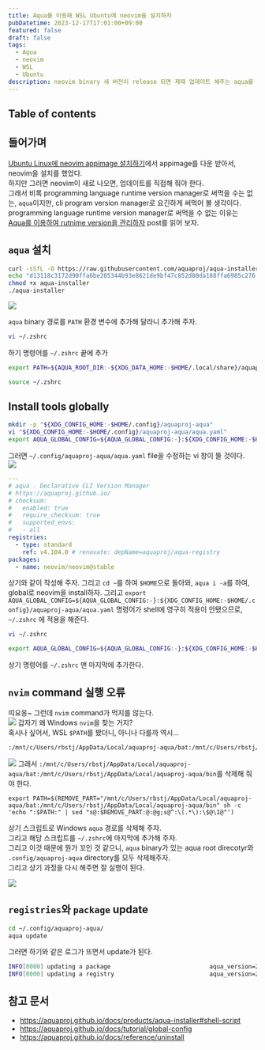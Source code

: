 ```yaml
---
title: Aqua를 이용해 WSL Ubuntu에 neovim을 설치하자
pubDatetime: 2023-12-17T17:01:00+09:00
featured: false
draft: false
tags:
  - Aqua
  - neovim
  - WSL
  - Ubuntu
description: neovim binary 새 버전이 release 되면 제때 업데이트 해주는 aqua를 이용하자
---
```


## Table of contents

## 들어가며

[Ubuntu Linux에 neovim appimage 설치하기](install-neovim-appimage-on-ubuntu.md)에서 appimage를 다운 받아서, neovim을 설치를 했었다.  
하지만 그러면 neovim이 새로 나오면, 업데이트를 직접해 줘야 한다.  
그래서 비록 programming language runtime version manager로 써먹을 수는 없는, `aqua`이지만, cli program version manager로 요긴하게 써먹어 볼 생각이다.  
programming language runtime version manager로 써먹을 수 없는 이유는 [Aqua를 이용하여 rutnime version을 관리하자](manage-cli-program-version-using-aqua-proj.md) post를 읽어 보자.

## `aqua` 설치

```zsh
curl -sSfL -O https://raw.githubusercontent.com/aquaproj/aqua-installer/v2.2.0/aqua-installer
echo "d13118c3172d90ffa6be205344b93e8621de9bf47c852d80da188ffa6985c276 aqua-installer" | sha256sum -c
chmod +x aqua-installer
./aqua-installer
```

![](https://res.cloudinary.com/gyunseo-blog/image/upload/f_auto/v1702800323/image_etncon.png)

`aqua` binary 경로를 `PATH` 환경 변수에 추가해 달라니 추가해 주자.

```zsh
vi ~/.zshrc
```

하기 명령어를 `~/.zshrc` 끝에 추가

```zsh
export PATH=${AQUA_ROOT_DIR:-${XDG_DATA_HOME:-$HOME/.local/share}/aquaproj-aqua}/bin:$PATH
```

```zsh
source ~/.zshrc
```

## Install tools globally

```zsh
mkdir -p "${XDG_CONFIG_HOME:-$HOME/.config}/aquaproj-aqua"
vi "${XDG_CONFIG_HOME:-$HOME/.config}/aquaproj-aqua/aqua.yaml"
export AQUA_GLOBAL_CONFIG=${AQUA_GLOBAL_CONFIG:-}:${XDG_CONFIG_HOME:-$HOME/.config}/aquaproj-aqua/aqua.yaml
```

그러면
`~/.config/aquaproj-aqua/aqua.yaml` file을 수정하는 vi 창이 뜰 것이다.  
![](https://res.cloudinary.com/gyunseo-blog/image/upload/f_auto/v1702800454/image_vuvrvy.png)

```yaml
---
# aqua - Declarative CLI Version Manager
# https://aquaproj.github.io/
# checksum:
#   enabled: true
#   require_checksum: true
#   supported_envs:
#   - all
registries:
  - type: standard
    ref: v4.104.0 # renovate: depName=aquaproj/aqua-registry
packages:
  - name: neovim/neovim@stable
```

상기와 같이 작성해 주자.
그리고 `cd ~`를 하여 `$HOME`으로 돌아와, `aqua i -a`를 하여, global로 neovim을 install하자.
그리고
`export AQUA_GLOBAL_CONFIG=${AQUA_GLOBAL_CONFIG:-}:${XDG_CONFIG_HOME:-$HOME/.config}/aquaproj-aqua/aqua.yaml` 명령어가 shell에 영구히 적용이 안됐으므로, `~/.zshrc` 에 적용을 해준다.

```zsh
vi ~/.zshrc
```

```zsh
export AQUA_GLOBAL_CONFIG=${AQUA_GLOBAL_CONFIG:-}:${XDG_CONFIG_HOME:-$HOME/.config}/aquaproj-aqua/aqua.yaml
```

상기 명령어를 `~/.zshrc` 맨 마지막에 추가한다.

## `nvim` command 실행 오류

띠요옹~ 그런데 `nvim` command가 먹지를 않는다.  
![](https://res.cloudinary.com/gyunseo-blog/image/upload/f_auto/v1702800998/image_xae4fs.png)
갑자기 왜 Windows `nvim`을 찾는 거지?  
혹시나 싶어서, WSL `$PATH`를 봤더니, 아니나 다를까 역시...

```zsh
:/mnt/c/Users/rbstj/AppData/Local/aquaproj-aqua/bat:/mnt/c/Users/rbstj/AppData/Local/aquaproj-aqua/bin
```

![](https://res.cloudinary.com/gyunseo-blog/image/upload/f_auto/v1702801045/image_vrysie.png)
그래서 `:/mnt/c/Users/rbstj/AppData/Local/aquaproj-aqua/bat:/mnt/c/Users/rbstj/AppData/Local/aquaproj-aqua/bin`를 삭제해 줘야 한다.

```
export PATH=$(REMOVE_PART="/mnt/c/Users/rbstj/AppData/Local/aquaproj-aqua/bat:/mnt/c/Users/rbstj/AppData/Local/aquaproj-aqua/bin" sh -c 'echo ":$PATH:" | sed "s@:$REMOVE_PART:@:@g;s@^:\(.*\):\$@\1@"')
```

상기 스크립트로 Windows `aqua` 경로를 삭제해 주자.  
그리고 해당 스크립트를 `~/.zshrc`에 마지막에 추가해 주자.  
그리고 이것 때문에 뭔가 꼬인 것 같으니, `aqua` binary가 있는 aqua root direcotyr와 `.config/aquaproj-aqua` directory를 모두 삭제해주자.  
그리고 상기 과정을 다시 해주면 잘 실행이 된다.

![](https://res.cloudinary.com/gyunseo-blog/image/upload/f_auto/v1702802717/image_df0jfu.png)

## `registries`와 `package` update

```zsh
cd ~/.config/aquaproj-aqua/
aqua update
```

그러면 하기와 같은 로그가 뜨면서 update가 된다.

```zsh
INFO[0000] updating a package                            aqua_version=2.21.3 env=linux/amd64 new_version=v0.9.4 old_version=stable package_name=neovim/neovim program=aqua
INFO[0000] updating a registry                           aqua_version=2.21.3 env=linux/amd64 new_version=v4.110.0 old_version=v4.104.0 program=aqua registry_name=standard
```

## 참고 문서

- <https://aquaproj.github.io/docs/products/aqua-installer#shell-script>
- <https://aquaproj.github.io/docs/tutorial/global-config>
- <https://aquaproj.github.io/docs/reference/uninstall>
